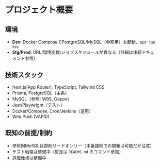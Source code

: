 # プロジェクト概要

## 環境
- **Dev**: Docker ComposeでPostgreSQL/MySQL（参照用）を起動、`npm run dev`
- **Stg/Prod**: URL/環境変数/ジョブスケジュールが異なる（詳細は後続ドキュメント参照）

## 技術スタック
- Next.js(App Router), TypeScript, Tailwind CSS
- Prisma, PostgreSQL（主系）
- MySQL（参照: WBS, Geppo）
- Jest/Playwright（テスト）
- Docker/Compose, Cron/Jenkins（運用）
- Web Push (VAPID)

## 既知の前提/制約
- 参照用MySQLは原則リードオンリー（本番接続での開発は可能だが注意）
- テスト戦略は整備中（暫定は `README.md` のコマンド参照）
- 詳細仕様は整備中